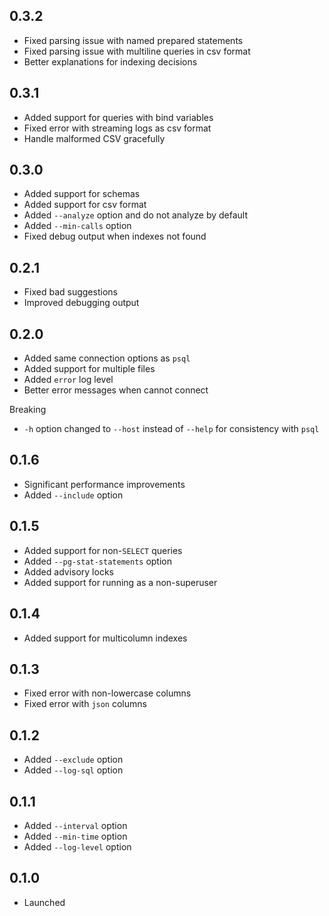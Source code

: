 ## 0.3.2

- Fixed parsing issue with named prepared statements
- Fixed parsing issue with multiline queries in csv format
- Better explanations for indexing decisions

## 0.3.1

- Added support for queries with bind variables
- Fixed error with streaming logs as csv format
- Handle malformed CSV gracefully

## 0.3.0

- Added support for schemas
- Added support for csv format
- Added `--analyze` option and do not analyze by default
- Added `--min-calls` option
- Fixed debug output when indexes not found

## 0.2.1

- Fixed bad suggestions
- Improved debugging output

## 0.2.0

- Added same connection options as `psql`
- Added support for multiple files
- Added `error` log level
- Better error messages when cannot connect

Breaking

- `-h` option changed to `--host` instead of `--help` for consistency with `psql`

## 0.1.6

- Significant performance improvements
- Added `--include` option

## 0.1.5

- Added support for non-`SELECT` queries
- Added `--pg-stat-statements` option
- Added advisory locks
- Added support for running as a non-superuser

## 0.1.4

- Added support for multicolumn indexes

## 0.1.3

- Fixed error with non-lowercase columns
- Fixed error with `json` columns

## 0.1.2

- Added `--exclude` option
- Added `--log-sql` option

## 0.1.1

- Added `--interval` option
- Added `--min-time` option
- Added `--log-level` option

## 0.1.0

- Launched
